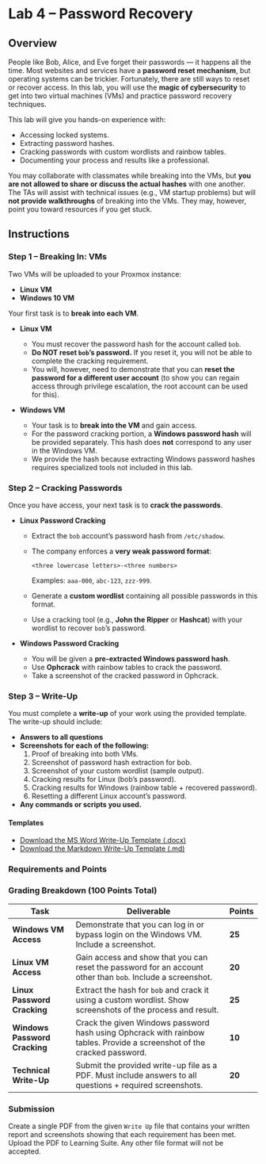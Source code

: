 # Lab 4 – Password Recovery

## Overview

People like Bob, Alice, and Eve forget their passwords — it happens all the time. Most websites and services have a **password reset mechanism**, but operating systems can be trickier. Fortunately, there are still ways to reset or recover access. In this lab, you will use the **magic of cybersecurity** to get into two virtual machines (VMs) and practice password recovery techniques.

This lab will give you hands-on experience with:

* Accessing locked systems.
* Extracting password hashes.
* Cracking passwords with custom wordlists and rainbow tables.
* Documenting your process and results like a professional.

You may collaborate with classmates while breaking into the VMs, but **you are not allowed to share or discuss the actual hashes** with one another. The TAs will assist with technical issues (e.g., VM startup problems) but will **not provide walkthroughs** of breaking into the VMs. They may, however, point you toward resources if you get stuck.

## Instructions

### Step 1 – Breaking In: VMs

Two VMs will be uploaded to your Proxmox instance:

* **Linux VM**
* **Windows 10 VM**

Your first task is to **break into each VM**.

* **Linux VM**

  * You must recover the password hash for the account called `bob`.
  * **Do NOT reset `bob`’s password.** If you reset it, you will not be able to complete the cracking requirement.
  * You will, however, need to demonstrate that you can **reset the password for a different user account** (to show you can regain access through privilege escalation, the root account can be used for this).

* **Windows VM**

  * Your task is to **break into the VM** and gain access.
  * For the password cracking portion, a **Windows password hash** will be provided separately. This hash does **not** correspond to any user in the Windows VM.
  * We provide the hash because extracting Windows password hashes requires specialized tools not included in this lab.


### Step 2 – Cracking Passwords

Once you have access, your next task is to **crack the passwords**.

* **Linux Password Cracking**

  * Extract the `bob` account’s password hash from `/etc/shadow`.
  * The company enforces a **very weak password format**:

    ```
    <three lowercase letters>-<three numbers>
    ```

    Examples: `aaa-000`, `abc-123`, `zzz-999`.
  * Generate a **custom wordlist** containing all possible passwords in this format.
  * Use a cracking tool (e.g., **John the Ripper** or **Hashcat**) with your wordlist to recover `bob`’s password.

* **Windows Password Cracking**

  * You will be given a **pre-extracted Windows password hash**.
  * Use **Ophcrack** with rainbow tables to crack the password.
  * Take a screenshot of the cracked password in Ophcrack.

### Step 3 – Write-Up

You must complete a **write-up** of your work using the provided template. The write-up should include:

- **Answers to all questions**
- **Screenshots for each of the following:**
    1. Proof of breaking into both VMs.
    1. Screenshot of password hash extraction for bob.
    1. Screenshot of your custom wordlist (sample output).
    1. Cracking results for Linux (bob’s password).
    1. Cracking results for Windows (rainbow table + recovered password).
    1. Resetting a different Linux account’s password.
- **Any commands or scripts you used.**  

#### Templates

* <a href="lab-4-writeup-template.docx" download>Download the MS Word Write-Up Template (.docx)</a>
* <a href="lab-4-writeup-template.md" download>Download the Markdown Write-Up Template (.md)</a>


### Requirements and Points

### Grading Breakdown (100 Points Total)


| **Task**                      | **Deliverable**                                                                                                         | **Points** |
| ----------------------------- | ----------------------------------------------------------------------------------------------------------------------- | ---------- |
| **Windows VM Access**         | Demonstrate that you can log in or bypass login on the Windows VM. Include a screenshot.                                | **25**     |
| **Linux VM Access**           | Gain access and show that you can reset the password for an account other than `bob`. Include a screenshot.             | **20**     |
| **Linux Password Cracking**   | Extract the hash for `bob` and crack it using a custom wordlist. Show screenshots of the process and result.            | **25**     |
| **Windows Password Cracking** | Crack the given Windows password hash using Ophcrack with rainbow tables. Provide a screenshot of the cracked password. | **10**     |
| **Technical Write-Up**        | Submit the provided write-up file as a PDF. Must include answers to all questions + required screenshots.               | **20**     |

### Submission
Create a single PDF from the given `Write Up` file that contains your written report and screenshots showing that each requirement has been met. Upload the PDF to Learning Suite. Any other file format will not be accepted.